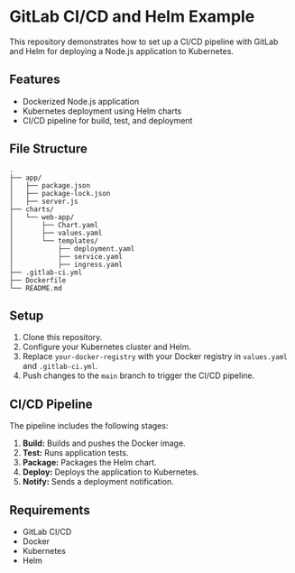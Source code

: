 # GitLab CI/CD and Helm Example

This repository demonstrates how to set up a CI/CD pipeline with GitLab and Helm for deploying a Node.js application to Kubernetes.

## Features

- Dockerized Node.js application
- Kubernetes deployment using Helm charts
- CI/CD pipeline for build, test, and deployment

## File Structure

```
.
├── app/
│   ├── package.json
│   ├── package-lock.json
│   ├── server.js
├── charts/
│   └── web-app/
│       ├── Chart.yaml
│       ├── values.yaml
│       └── templates/
│           ├── deployment.yaml
│           ├── service.yaml
│           ├── ingress.yaml
├── .gitlab-ci.yml
├── Dockerfile
└── README.md
```

## Setup

1. Clone this repository.
2. Configure your Kubernetes cluster and Helm.
3. Replace `your-docker-registry` with your Docker registry in `values.yaml` and `.gitlab-ci.yml`.
4. Push changes to the `main` branch to trigger the CI/CD pipeline.

## CI/CD Pipeline

The pipeline includes the following stages:

1. **Build:** Builds and pushes the Docker image.
2. **Test:** Runs application tests.
3. **Package:** Packages the Helm chart.
4. **Deploy:** Deploys the application to Kubernetes.
5. **Notify:** Sends a deployment notification.

## Requirements

- GitLab CI/CD
- Docker
- Kubernetes
- Helm
